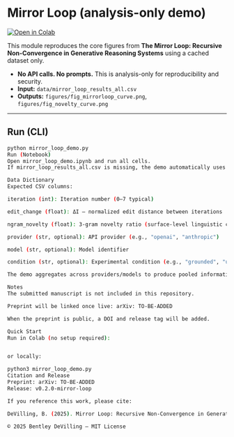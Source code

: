 # Mirror Loop (analysis-only demo)

[![Open in Colab](https://colab.research.google.com/assets/colab-badge.svg)](https://colab.research.google.com/github/Course-Correct-Labs/mirror-loop/blob/main/mirror_loop_demo.ipynb)

This module reproduces the core figures from **The Mirror Loop: Recursive Non-Convergence in Generative Reasoning Systems** using a cached dataset only.

- **No API calls. No prompts.** This is analysis-only for reproducibility and security.
- **Input:** `data/mirror_loop_results_all.csv`
- **Outputs:** `figures/fig_mirrorloop_curve.png`, `figures/fig_novelty_curve.png`

---

## Run (CLI)
```bash
python mirror_loop_demo.py
Run (Notebook)
Open mirror_loop_demo.ipynb and run all cells.
If mirror_loop_results_all.csv is missing, the demo automatically uses synthetic data for a working example.

Data Dictionary
Expected CSV columns:

iteration (int): Iteration number (0–7 typical)

edit_change (float): ΔI — normalized edit distance between iterations

ngram_novelty (float): 3-gram novelty ratio (surface-level linguistic change)

provider (str, optional): API provider (e.g., "openai", "anthropic")

model (str, optional): Model identifier

condition (str, optional): Experimental condition (e.g., "grounded", "ungrounded")

The demo aggregates across providers/models to produce pooled informational-change curves.

Notes
The submitted manuscript is not included in this repository.

Preprint will be linked once live: arXiv: TO-BE-ADDED

When the preprint is public, a DOI and release tag will be added.

Quick Start
Run in Colab (no setup required):


or locally:

python3 mirror_loop_demo.py
Citation and Release
Preprint: arXiv: TO-BE-ADDED
Release: v0.2.0-mirror-loop

If you reference this work, please cite:

DeVilling, B. (2025). Mirror Loop: Recursive Non-Convergence in Generative Reasoning Systems. Course Correct Labs.

© 2025 Bentley DeVilling — MIT License
